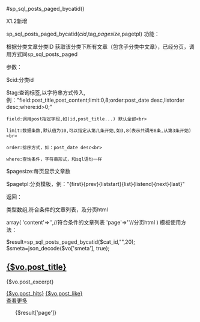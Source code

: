 #sp_sql_posts_paged_bycatid()

X1.2新增

sp_sql_posts_paged_bycatid($cid,$tag,$pagesize,$pagetpl)
功能：

根据分类文章分类ID 获取该分类下所有文章（包含子分类中文章），已经分页，调用方式同sp_sql_posts_paged



参数：

$cid:分类id

$tag:查询标签,以字符串方式传入,例："field:post_title,post_content;limit:0,8;order:post_date desc,listorder desc;where:id>0;"

    field:调用post指定字段,如(id,post_title...) 默认全部<br>

    limit:数据条数,默认值为10,可以指定从第几条开始,如3,8(表示共调用8条,从第3条开始)<br>

    order:排序方式，如：post_date desc<br>

    where:查询条件，字符串形式，和sql语句一样

$pagesize:每页显示文章数

$pagetpl:分页模板，例："{first}{prev}{liststart}{list}{listend}{next}{last}"



返回：

类型数组,符合条件的文章列表，及分页html

array(
    'content'=>'',//符合条件的文章列表
    'page'=>''//分页html
)
模板使用方法：

<div class="main-title">
	<php>
	    $result=sp_sql_posts_paged_bycatid($cat_id,"",20);
	</php>
</div>

<volist name="result['posts']" id="vo">
<php>
	$smeta=json_decode($vo['smeta'], true);
</php>

<div class="list-boxes">
	<h2><a href="{:leuu('article/index',array('id'=>$vo['tid']))}">{$vo.post_title}</a></h2>
	<p>{$vo.post_excerpt}</p>
	<div>
		<div class="pull-left">
			<div class="list-actions">
			<a href="javascript:;"><i class="fa fa-eye"></i><span>{$vo.post_hits}</span></a>
			<a href="{:U('article/do_like',array('id'=>$vo['object_id']))}" class="J_count_btn"><i class="fa fa-thumbs-up"></i><span class="count">{$vo.post_like}</span></a>
			<a href="{:U('user/favorite/do_favorite',array('id'=>$vo['object_id']))}" class="J_favorite_btn" data-title="{$vo.post_title}" data-url="{:U('portal/article/index',array('id'=>$vo['tid']))}" data-key="{:sp_get_favorite_key('posts',$vo['object_id'])}">
				<i class="fa fa-star-o"></i>
			</a>
			</div>
		</div>
		<a class="btn btn-warning pull-right" href="{:leuu('article/index',array('id'=>$vo['tid']))}">查看更多</a>
	</div>
</div>
</volist>

<div class="pagination">
	<ul>
		{$result['page']}
	</ul>
</div>

